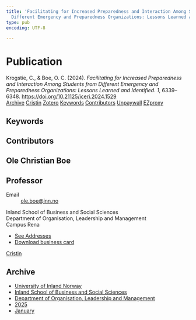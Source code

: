 ```yaml
---
title: 'Facilitating for Increased Preparedness and Interaction Among Students from
  Different Emergency and Preparedness Organizations: Lessons Learned and Identified'
type: pub
encoding: UTF-8

---
```

<h1>Publication</h1>
<article id="csl-bib-container-IFCD76E3" class="csl-bib-container">
  <div class="csl-bib-body"> <div class="csl-entry">Krogstie, C., &#38; Boe, O. C. (2024). <i>Facilitating for Increased Preparedness and Interaction Among Students from Different Emergency and Preparedness Organizations: Lessons Learned and Identified</i>. <i>1</i>, 6339–6348. <a href="https://doi.org/10.21125/iceri.2024.1529">https://doi.org/10.21125/iceri.2024.1529</a></div> </div>
  <div class="csl-bib-buttons">
    <a href="#taxonomy-article-IFCD76E3" alt="archive" class="csl-bib-button">Archive</a>
    <a href="https://app.cristin.no/results/show.jsf?id=2345974" alt="Cristin" class="csl-bib-button">Cristin</a>
    <a href="http://zotero.org/groups/5881554/items/IFCD76E3" alt="Zotero" class="csl-bib-button">Zotero</a>
    <a href="#keywords-article-IFCD76E3" alt="keywords" class="csl-bib-button">Keywords</a>
    <a href="#contributors-article-IFCD76E3" alt="contributors" class="csl-bib-button">Contributors</a>
    <a href="https://doi.org/10.21125/iceri.2024.1529" alt="Unpaywall" class="csl-bib-button">Unpaywall</a>
    <a href="https://doi.org/10.21125/iceri.2024.1529" alt="EZproxy" class="csl-bib-button">EZproxy</a>
  </div>
  <div id="csl-bib-meta-container-IFCD76E3"></div>
</article>
<div id="csl-bib-meta-IFCD76E3" class="csl-bib-meta">
  <article id="keywords-article-IFCD76E3" class="keywords-article">
    <h1>Keywords</h1>
    
  </article>
  <article id="contributors-article-IFCD76E3" class="contributors-article">
    <h1>Contributors</h1>
    <div class="personas"> <div class="vrtx-hinn-person-card"> <div class="photo"> <i class="lar la-user-circle missing-person"></i> </div> <div class="info"> <hgroup><h1>Ole Christian Boe</h1> <h2>Professor</h2> </hgroup><dl> <dt>Email</dt> <dd> <a href="mailto:ole.boe@inn.no">ole.boe@inn.no</a> </dd> </dl> <p> Inland School of Business and Social Sciences<br> Department of Organisation, Leadership and Management<br> Campus Rena </p> <ul class="vrtx-hinn-links"> <li><a href="https://www.inn.no/english/find-an-employee/ole-boe.html#vrtx-hinn-addresses">See Addresses</a></li> <li><a href="https://www.inn.no/english/find-an-employee/ole-boe.html?vrtx=vcf">Download business card</a></li> </ul> </div> </div> <a href="https://app.cristin.no/persons/show.jsf?id=603087" alt="Cristin URL" class="personas-cristin">Cristin</a> </div>
  </article>
  <article id="taxonomy-article-IFCD76E3" class="taxonomy-article">
    <h1>Archive</h1>
    <ul>
      <li><a href="{{< params subfolder >}}en/archive/?key=3DCRN523">University of Inland Norway</a></li>
      <li><a href="{{< params subfolder >}}en/archive/?key=DU8Q9LN9">Inland School of Business and Social Sciences</a></li>
      <li><a href="{{< params subfolder >}}en/archive/?key=4LUWR3ZM">Department of Organisation, Leadership and Management</a></li>
      <li><a href="{{< params subfolder >}}en/archive/?key=UY24A2N9">2025</a></li>
      <li><a href="{{< params subfolder >}}en/archive/?key=IZKXJSS6">January</a></li>
    </ul>
  </article>
</div>
